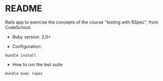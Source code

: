 # README

Rails app to exercise the concepts of the course "testing with RSpec", from CodeSchool.

* Ruby version: 
2.0+

* Configuration:
```
bundle install
```

* How to run the test suite
```
bundle exec rspec
```